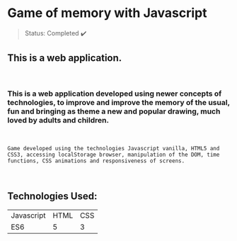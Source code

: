 <h1>Game of memory with Javascript</h1>

> Status: Completed ✔️

## This is a web application.

<br>

### This is a web application developed using newer concepts of technologies, to improve and improve the memory of the usual, fun and bringing as theme a new and popular drawing, much loved by adults and children.

<br>


    Game developed using the technologies Javascript vanilla, HTML5 and CSS3, accessing localStorage browser, manipulation of the DOM, time functions, CSS animations and responsiveness of screens.

<br>

## Technologies Used:

<table>
    <tr>
        <td>Javascript</td>
        <td>HTML</td>
        <td>CSS</td>
    </tr>
    <tr>
        <td>ES6</td>
        <td>5</td>
        <td>3</td>
    </tr>
</table>